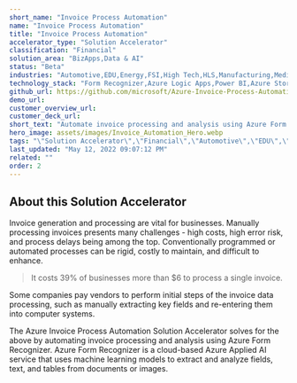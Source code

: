 ```yaml
---
short_name: "Invoice Process Automation"
name: "Invoice Process Automation"
title: "Invoice Process Automation"
accelerator_type: "Solution Accelerator"
classification: "Financial"
solution_area: "BizApps,Data & AI"
status: "Beta"
industries: "Automotive,EDU,Energy,FSI,High Tech,HLS,Manufacturing,Media and Entertainment,Professional Services,Retail,SLG,Horizontal"
technology_stack: "Form Recognizer,Azure Logic Apps,Power BI,Azure Storage,Cosmos DB"
github_url: https://github.com/microsoft/Azure-Invoice-Process-Automation-Solution-Accelerator
demo_url: 
customer_overview_url: 
customer_deck_url: 
short_text: "Automate invoice processing and analysis using Azure Form Recognizer"
hero_image: assets/images/Invoice_Automation_Hero.webp
tags: "\"Solution Accelerator\",\"Financial\",\"Automotive\",\"EDU\",\"Energy\",\"FSI\",\"High Tech\",\"HLS\",\"Manufacturing\",\"Media and Entertainment\",\"Professional Services\",\"Retail\",\"SLG\",\"Horizontal\",\"Form Recognizer\",\"Azure Logic Apps\",\"Power BI\",\"Azure Storage\",\"Cosmos DB\",\"BizApps\",\"Data & AI\",\"Beta\""
last_updated: "May 12, 2022 09:07:12 PM"
related: ""
order: 2
---
```

## About this Solution Accelerator

Invoice generation and processing are vital for businesses.  Manually processing invoices presents many challenges - high costs, high error risk, and process delays being among the top.  Conventionally programmed or automated processes can be rigid, costly to maintain, and difficult to enhance.

> It costs 39% of businesses more than $6 to process a single invoice.  

Some companies pay vendors to perform initial steps of the invoice data processing, such as manually extracting key fields and re-entering them into computer systems.

The Azure Invoice Process Automation Solution Accelerator solves for the above by automating invoice processing and analysis using Azure Form Recognizer.  Azure Form Recognizer is a cloud-based Azure Applied AI service that uses machine learning models to extract and analyze fields, text, and tables from documents or images.